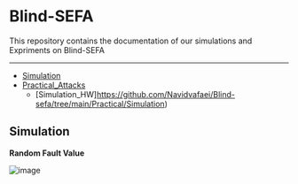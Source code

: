 # Blind-SEFA


This repository contains the documentation of our simulations and Expriments on Blind-SEFA

---

* [Simulation](https://github.com/Navidvafaei/Blind-sefa/tree/main/Simulation)
* [Practical_Attacks](https://github.com/Navidvafaei/Blind-sefa/tree/main/Practical)
  * [Simulation_HW]https://github.com/Navidvafaei/Blind-sefa/tree/main/Practical/Simulation)


## Simulation
**Random Fault Value**


 ![image](https://user-images.githubusercontent.com/30938963/199026183-dd10d4a7-6fd3-4711-8d65-10e594688304.png)









